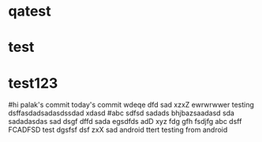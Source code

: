 # qatest
# test
# test123
#hi
palak's commit
today's commit
wdeqe
dfd
sad
xzxZ
ewrwrwwer
testing
dsffasdadsadasdssdad
xdasd
#abc
sdfsd
sadads
bhjbazsaadasd
sda
sadadasdas
sad
dsgf
dffd
sada
egsdfds
adD
xyz
fdg
gfh
fsdjfg
abc
dsff
FCADFSD
test
dgsfsf
dsf
zxX
sad
android
ttert
testing from android
